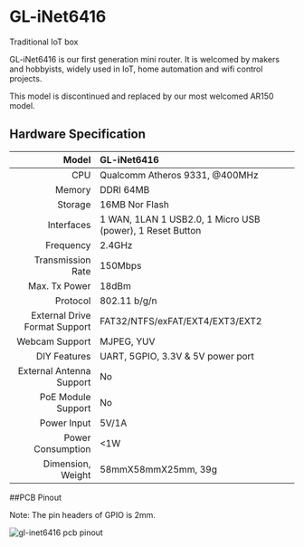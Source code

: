 # 	GL-iNet6416

Traditional IoT box

GL-iNet6416 is our first generation mini router. It is welcomed by makers and hobbyists, widely used in IoT, home automation and wifi control projects.

This model is discontinued and replaced by our most welcomed AR150 model.



## Hardware Specification

|                         Model | GL-iNet6416                              |
| ----------------------------: | :--------------------------------------- |
|                           CPU | Qualcomm Atheros 9331, @400MHz           |
|                        Memory | DDRI 64MB                                |
|                       Storage | 16MB Nor Flash                           |
|                    Interfaces | 1 WAN, 1LAN 1 USB2.0, 1 Micro USB (power), 1 Reset Button |
|                     Frequency | 2.4GHz                                   |
|             Transmission Rate | 150Mbps                                  |
|                 Max. Tx Power | 18dBm                                    |
|                      Protocol | 802.11 b/g/n                             |
| External Drive Format Support | FAT32/NTFS/exFAT/EXT4/EXT3/EXT2          |
|                Webcam Support | MJPEG, YUV                               |
|                  DIY Features | UART, 5GPIO, 3.3V & 5V power port        |
|      External Antenna Support | No                                       |
|            PoE Module Support | No                                       |
|                   Power Input | 5V/1A                                    |
|             Power Consumption | <1W                                      |
|             Dimension, Weight | 58mmX58mmX25mm, 39g                      |



##PCB Pinout

Note: The pin headers of GPIO is 2mm.

![gl-inet6416 pcb pinout](https://static.gl-inet.com/docs/router/en/2/hardware/6416/src/6416-markings.jpg)

   







